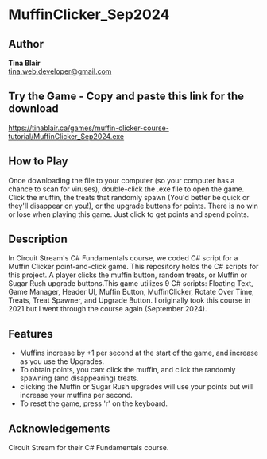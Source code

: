 # MuffinClicker_Sep2024

## Author
**Tina Blair**  
[tina.web.developer@gmail.com](mailto:tina.web.developer@gmail.com)

## Try the Game - Copy and paste this link for the download
https://tinablair.ca/games/muffin-clicker-course-tutorial/MuffinClicker_Sep2024.exe

## How to Play
Once downloading the file to your computer (so your computer has a chance to scan for viruses), double-click the .exe file to open the game. Click the muffin, the treats that randomly spawn (You'd better be quick or they'll disappear on you!), or the upgrade buttons for points. There is no win or lose when playing this game. Just click to get points and spend points.

## Description
In Circuit Stream's C# Fundamentals course, we coded C# script for a Muffin Clicker point-and-click game. This repository holds the C# scripts for this project. A player clicks the muffin button, random treats, or Muffin or Sugar Rush upgrade buttons.This game utilizes 9 C# scripts: Floating Text, Game Manager, Header UI, Muffin Button, MuffinClicker, Rotate Over Time, Treats, Treat Spawner, and Upgrade Button. I originally took this course in 2021 but I went through the course again (September 2024).

## Features
- Muffins increase by +1 per second at the start of the game, and increase as you use the Upgrades.
- To obtain points, you can: click the muffin, and click the randomly spawning (and disappearing) treats.
- clicking the Muffin or Sugar Rush upgrades will use your points but will increase your muffins per second.
- To reset the game, press 'r' on the keyboard.

## Acknowledgements
Circuit Stream for their C# Fundamentals course.
